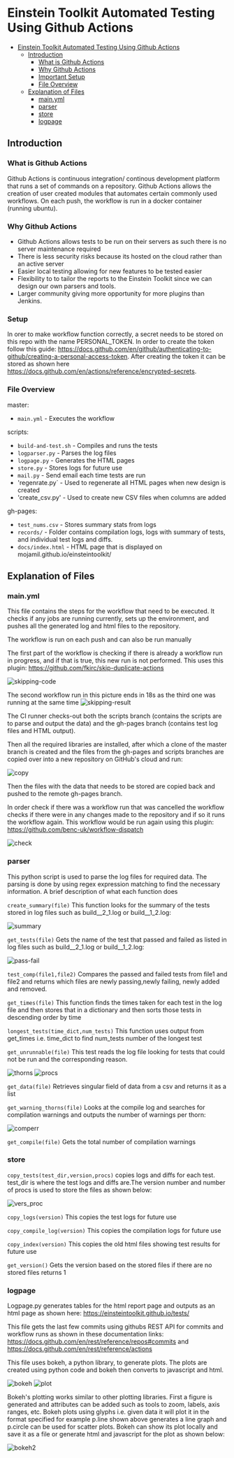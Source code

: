 # Einstein Toolkit Automated Testing Using Github Actions

- [Einstein Toolkit Automated Testing Using Github Actions](#einstein-toolkit-automated-testing-using-github-actions)
  - [Introduction](#introduction)
    - [What is Github Actions](#what-is-github-actions)
    - [Why Github Actions](#why-github-actions)
    - [Important Setup](#setup)
    - [File Overview](#file-overview)
  - [Explanation of Files](#explanation-of-files)
    - [main.yml](#mainyml)
    - [parser](#parser)
    - [store](#store)
    - [logpage](#logpage)
  
## Introduction

### What is Github Actions

Github Actions is continuous integration/ continous development platform that runs
a set of commands on a repository. Github Actions allows the creation of user 
created modules that automates certain commonly used workflows. On each push, the 
workflow is run in a docker container (running ubuntu).

### Why Github Actions

- Github Actions allows tests to be run on their servers as such there is no server maintenance required
- There is less security risks because its hosted on the cloud rather than an active server
- Easier local testing allowing for new features to be tested easier
- Flexibility to to tailor the reports to the Einstein Toolkit since we can design our own parsers and tools.
- Larger community giving more opportunity for more plugins than Jenkins.

### Setup
In orer to make workflow function correctly, a secret needs to be stored on this repo with
the name PERSONAL_TOKEN. In order to create the token follow this guide: https://docs.github.com/en/github/authenticating-to-github/creating-a-personal-access-token.
After creating the token it can be stored as shown here https://docs.github.com/en/actions/reference/encrypted-secrets.


### File Overview

master:
- `main.yml` - Executes the workflow

scripts:
- `build-and-test.sh` - Compiles and runs the tests
- `logparser.py` - Parses the log files
- `logpage.py` - Generates the HTML pages
- `store.py` - Stores logs for future use
- `mail.py` - Send email each time tests are run
- 'regenrate.py` - Used to regenerate all HTML pages when new design is created
- 'create_csv.py' - Used to create new CSV files when columns are added

gh-pages:
- `test_nums.csv` - Stores summary stats from logs
- `records/` - Folder contains compilation logs, logs with summary of tests, and individual test logs and diffs. 
- `docs/index.html` - HTML page that is displayed on mojamil.github.io/einsteintoolkit/

## Explanation of Files

### main.yml

This file contains the steps for the workflow that need to be executed.
It checks if any jobs are running currently, sets up the environment,
and pushes all the generated log and html files to the repository.

The workflow is run on each push and can also be run manually

The first part of the workflow is checking if there is already a
workflow run in progress, and if that is true, this new run is not
performed. This uses this plugin: https://github.com/fkirc/skip-duplicate-actions

![skipping-code](https://github.com/mojamil/einsteintoolkit/blob/gh-pages/images/skip.png)

The second workflow run in this picture ends in 18s as the
third one was running at the same time
![skipping-result](https://github.com/mojamil/einsteintoolkit/blob/gh-pages/images/skip2.png)

The CI runner checks-out both the scripts branch (contains the scripts are to parse and output the data) and the gh-pages branch (contains test log files and HTML output).

Then all the required libraries are installed, after which a clone of the master branch is created and the files from the gh-pages and scripts 
branches are copied over into a new repository on GitHub's cloud and run:

![copy](https://github.com/mojamil/einsteintoolkit/blob/gh-pages/images/copy.png)

Then the files with the data that needs to be stored are copied back and pushed to the remote gh-pages branch.

In order check if there was a workflow run that was cancelled the workflow
checks if there were in any changes made to the repository and if so it runs
the workflow again. This workflow would be run again using this plugin: https://github.com/benc-uk/workflow-dispatch

![check](https://github.com/mojamil/einsteintoolkit/blob/gh-pages/images/check.png)

### parser

This python script is used to parse the log files for required data.
The parsing is done by using regex expression matching to find the
necessary information. A brief description of what each function
does

`create_summary(file)` This function looks for the summary of the tests stored in log files such
as build__2_1.log or build__1_2.log:

![summary](https://github.com/mojamil/einsteintoolkit/blob/gh-pages/images/summary.png)

`get_tests(file)` Gets the name of the test that passed and failed as listed in log files such
as build__2_1.log or build__1_2.log:

![pass-fail](https://github.com/mojamil/einsteintoolkit/blob/gh-pages/images/pass-fail.png)

`test_comp(file1,file2)` Compares the passed and failed tests from file1 and file2 and returns
which files are newly passing,newly failing, newly added and removed.

`get_times(file)` This function finds the times taken for each test in the log
file and then stores that in a dictionary and then sorts those tests in descending order by time

`longest_tests(time_dict,num_tests)` This function uses output from get_times i.e. time_dict to find
num_tests number of the longest test

`get_unrunnable(file)` This test reads the log file looking for tests that could not be run
and the corresponding reason.

![thorns](https://github.com/mojamil/einsteintoolkit/blob/gh-pages/images/thorns.png) ![procs](https://github.com/mojamil/einsteintoolkit/blob/gh-pages/images/processors.png)

`get_data(file)` Retrieves singular field of data from a csv and returns it as a list

`get_warning_thorns(file)` Looks at the compile log and searches for compilation warnings
and outputs the number of warnings per thorn:

![comperr](https://github.com/mojamil/einsteintoolkit/blob/gh-pages/images/comperr.png)

`get_compile(file)` Gets the total number of compilation warnings

### store

`copy_tests(test_dir,version,procs)`  copies logs and diffs for each test. test_dir is where the test logs 
and diffs are.The version number and number of procs is used to store the files as shown below:

![vers_proc](https://github.com/mojamil/einsteintoolkit/blob/gh-pages/images/vers_proc.png)

`copy_logs(version)` This copies the test logs for future use

`copy_compile_log(version)` This copies the compilation logs for future use

`copy_index(version)`  This copies the old html files showing test results for future use

`get_version()` Gets the version based on the stored files if there are no stored files
returns 1

### logpage

Logpage.py generates tables for the html report page and outputs as an html page as
shown here:
https://einsteintoolkit.github.io/tests/

This file gets the last few commits using githubs REST API for commits and workflow runs as 
shown in these documentation links: https://docs.github.com/en/rest/reference/repos#commits and https://docs.github.com/en/rest/reference/actions

This file uses bokeh, a python library, to generate plots. The plots are created using python code and bokeh
then converts to javascript and html.

![bokeh](https://github.com/mojamil/einsteintoolkit/blob/gh-pages/images/bokeh.png)
![plot](https://github.com/mojamil/einsteintoolkit/blob/gh-pages/images/plot.PNG)

Bokeh's plotting works similar to other plotting libraries. First a figure is generated and attributes can
be added such as tools to zoom, labels, axis ranges, etc. Bokeh plots using glyphs i.e. given data it will
plot it in the format specified for example p.line shown above generates a line graph and p.circle can be
used for scatter plots. Bokeh can show its plot locally and save it as a file or generate html and javascript
for the plot as shown below:

![bokeh2](https://github.com/mojamil/einsteintoolkit/blob/gh-pages/images/bokeh2.png)

